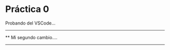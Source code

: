  # Práctica 0

Probando del VSCode...

***********************
**  Mi segundo cambio....
*************************

